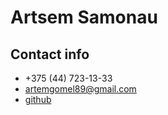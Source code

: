 # Artsem Samonau

## Contact info

- +375 (44) 723-13-33
- artemgomel89@gmail.com
- [github](https://github.com/artemgomel89/)

